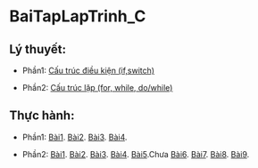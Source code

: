 # BaiTapLapTrinh_C
## Lý thuyết: 

- Phần1: [Cấu trúc điều kiện (if,switch)](https://hoctructuyencntt.github.io/NNLT/Bai03.html)

- Phần2: [Cấu trúc lặp (for, while, do/while)](https://hoctructuyencntt.github.io/NNLT/Bai04.html)

## Thực hành:

- Phần1: 
[Bài1](https://www.jdoodle.com/embed/v0/5AUi).
[Bài2](https://www.jdoodle.com/embed/v0/5AWm).
[Bài3](https://www.jdoodle.com/embed/v0/5AWy).
[Bài4](https://www.jdoodle.com/embed/v0/5B1Z).

- Phần2:
[Bài1](https://www.jdoodle.com/embed/v0/5D7T).
[Bài2](https://www.jdoodle.com/embed/v0/5D8u).
[Bài3](https://www.jdoodle.com/embed/v0/5D8O).
[Bài4](https://www.jdoodle.com/embed/v0/5D9l).
[Bài5]().Chưa
[Bài6](https://www.jdoodle.com/embed/v0/5Ddk).
[Bài7](https://www.jdoodle.com/embed/v0/5DeA).
[Bài8](https://www.jdoodle.com/embed/v0/5Dpz).
[Bài9](https://www.jdoodle.com/embed/v0/5DpI).
